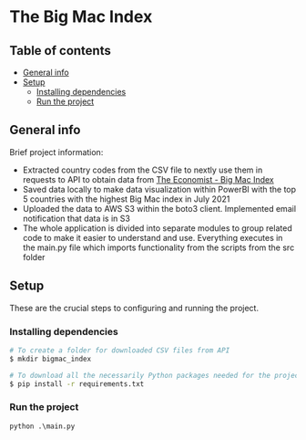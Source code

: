 # The Big Mac Index

## Table of contents

- [General info](#general-info)
- [Setup](#setup)
  - [Installing dependencies](#installing-dependencies)
  - [Run the project](#run-the-project)

## General info

Brief project information:

- Extracted country codes from the CSV file to nextly use them in requests to API to obtain data from [The Economist - Big Mac Index](https://data.nasdaq.com/data/ECONOMIST-the-economist-big-mac-index/usage/quickstart/api)
- Saved data locally to make data visualization within PowerBI with the top 5 countries with the highest Big Mac index in July
  2021
- Uploaded the data to AWS S3 within the boto3 client. Implemented email notification that data is in S3
- The whole application is divided into separate modules to group related code to make it easier to understand and use. Everything
  executes in the main.py file which imports functionality from the scripts from the src folder

## Setup

These are the crucial steps to configuring and running the project.

### Installing dependencies

```bash
# To create a folder for downloaded CSV files from API
$ mkdir bigmac_index

# To download all the necessarily Python packages needed for the project
$ pip install -r requirements.txt
```

### Run the project

```python
python .\main.py
```
